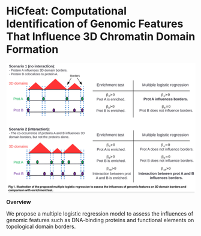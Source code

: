 # HiCfeat: Computational Identification of Genomic Features That Influence 3D Chromatin Domain Formation

![alt text](https://github.com/morphos30/HiCfeat/blob/master/hicfeat.png)

**Overview**

We propose a multiple logistic regression model to assess the influences of genomic features such as DNA-binding proteins and functional elements on topological domain borders. 
